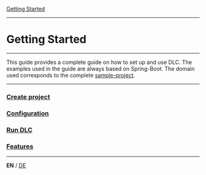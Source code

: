 [Getting Started](index_en.md)

---

# Getting Started

---

This guide provides a complete guide on how to set up and use DLC. The examples used in the guide are always based
on Spring-Boot. The domain used corresponds to the complete [sample-project](../../sample-project).

---

### [Create project](guides/build_management_en.md)
### [Configuration](guides/configuration_en.md)
### [Run DLC](guides/run_application_en.md)
### [Features](guides/features_en.md)

---

**EN** / [DE](../german/index_de.md)